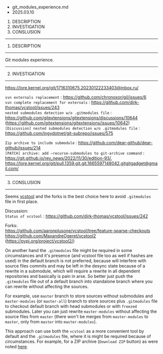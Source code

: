 * git_modules_experience.md
* 2025.03.10

1. DESCRIPTION  
2. INVESTIGATION  
3. CONSLUSION  

-------------------------------------------------------------------------------
1. DESCRIPTION
-------------------------------------------------------------------------------
Git modules experience.

-------------------------------------------------------------------------------
2. INVESTIGATION
-------------------------------------------------------------------------------
https://lore.kernel.org/git/1716310675.20230122233403@inbox.ru/  

  `svn externals replacement` : https://github.com/chronoxor/gil/issues/6  
  `svn complete replacement for externals` : https://github.com/dirk-thomas/vcstool/issues/243  
  `nested submodules detection w/o .gitmodules file` : https://github.com/gitextensions/gitextensions/discussions/10644 (https://github.com/gitextensions/gitextensions/issues/10642)  
  `[Discussion] nested submodules detection w/o .gitmodules file` : https://github.com/ingydotnet/git-subrepo/issues/575  

  `Zip archive to include submodule` : https://github.com/dear-github/dear-github/issues/214  
  `[PATCH] archive: add –recurse-submodules to git-archive command` : https://git.github.io/rev_news/2022/11/30/edition-93/, https://lore.kernel.org/git/pull.1359.git.git.1665597148042.gitgitgadget@gmail.com/  

-------------------------------------------------------------------------------
3. CONSLUSION
-------------------------------------------------------------------------------
Seems [vcstool](https://github.com/dirk-thomas/vcstool) and the forks is the
best choice here to avoid `.gitmodules` file in first place.

Discussion:  
`Status of vcstool` : https://github.com/dirk-thomas/vcstool/issues/242  

Forks:  
https://github.com/aaronplusone/vcstool/tree/feature-sparse-checkouts  
https://github.com/MaxandreOgeret/vcstool2 (https://pypi.org/project/vcstool2/)  

On another hand the `.gitmodules` file might be required in some circumstances
and it's presence (and vcstool file too as well if hashes are used) in the
default branch is not preferred, because will interfere with source files
commits and may be left in the desync state because of a rewrite in a
submodule, which will require a rewrite in all dependent repositories and
basically is pain in arse. So better just push the `.gitmodules` file out of a
default branch into standalone branch where you can rewrite without affecting
the sources.

For example, use `master` branch to store sources without submodules and
`master-modules` (or `master-all`) branch to store sources plus `.gitmodules`
file to checkout default branch with head submodules or with `freezed`
submodules. Later you can just rewrite `master-modules` without affecting the
source files from `master` (there won't be merges from `master-modules` to
`master`, only from `master` into `master-modules`).

This approach can use both the `vcstool` as a more convenient tool by default
and the `.gitmodules` file, where it is might be required because of
circumstances. For example, for a ZIP archive (`Download ZIP` button) as were
noted [here](https://github.com/dear-github/dear-github/issues/214).
